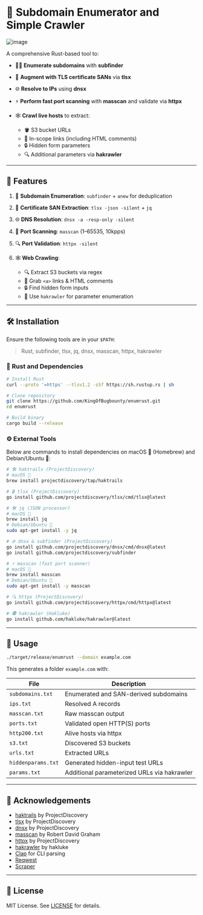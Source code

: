 # 🚀 Subdomain Enumerator and Simple Crawler

![image](https://github.com/user-attachments/assets/0ff77e11-79d7-4232-abb6-785a6815221c)

A comprehensive Rust-based tool to:

* 🕵️‍♂️ **Enumerate subdomains** with **subfinder**
* 🔐 **Augment with TLS certificate SANs** via **tlsx**
* 🌐 **Resolve to IPs** using **dnsx**
* ⚡ **Perform fast port scanning** with **masscan** and validate via **httpx**
* 🕸️ **Crawl live hosts** to extract:

  * 🪣 S3 bucket URLs
  * 🔗 In-scope links (including HTML comments)
  * 🔒 Hidden form parameters
  * 🔍 Additional parameters via **hakrawler**

---

## 🎯 Features

1. 🚀 **Subdomain Enumeration**: `subfinder` + `anew` for deduplication  
2. 🧾 **Certificate SAN Extraction**: `tlsx -json -silent` + `jq`  
3. 🌐 **DNS Resolution**: `dnsx -a -resp-only -silent`  
4. 🔎 **Port Scanning**: `masscan` (1–65535, 10kpps)  
5. 🔍 **Port Validation**: `httpx -silent`  
6. 🕸️ **Web Crawling**:

   * 🔍 Extract S3 buckets via regex  
   * 🔗 Grab `<a>` links & HTML comments  
   * 🔒 Find hidden form inputs  
   * 🏹 Use `hakrawler` for parameter enumeration  

---

## 🛠️ Installation

Ensure the following tools are in your `$PATH`:

> Rust, subfinder, tlsx, jq, dnsx, masscan, httpx, hakrawler

### 🔧 Rust and Dependencies

```bash
# Install Rust
curl --proto '=https' --tlsv1.2 -sSf https://sh.rustup.rs | sh

# Clone repository
git clone https://github.com/KingOfBugbounty/enumrust.git
cd enumrust

# Build binary
cargo build --release
```

### ⚙️ External Tools

Below are commands to install dependencies on macOS 🍎 (Homebrew) and Debian/Ubuntu 🐧:

```bash
# 🛠️ haktrails (ProjectDiscovery)
# macOS 🍎
brew install projectdiscovery/tap/haktrails

# 🔒 tlsx (ProjectDiscovery)
go install github.com/projectdiscovery/tlsx/cmd/tlsx@latest

# 🛠️ jq (JSON processor)
# macOS 🍎
brew install jq
# Debian/Ubuntu 🐧
sudo apt-get install -y jq

# 🌐 dnsx & subfinder (ProjectDiscovery)
go install github.com/projectdiscovery/dnsx/cmd/dnsx@latest
go install github.com/projectdiscovery/subfinder

# ⚡ masscan (fast port scanner)
# macOS 🍎
brew install masscan
# Debian/Ubuntu 🐧
sudo apt-get install -y masscan

# 🔍 httpx (ProjectDiscovery)
go install github.com/projectdiscovery/httpx/cmd/httpx@latest

# 🕵️ hakrawler (Hakluke)
go install github.com/hakluke/hakrawler@latest
```

---

## 🚀 Usage

```bash
./target/release/enumrust --domain example.com
```

This generates a folder `example.com` with:

| File               | Description                                 |
| ------------------ | ------------------------------------------- |
| `subdomains.txt`   | Enumerated and SAN-derived subdomains       |
| `ips.txt`          | Resolved A records                          |
| `masscan.txt`      | Raw masscan output                          |
| `ports.txt`        | Validated open HTTP(S) ports                |
| `http200.txt`      | Alive hosts via httpx                       |
| `s3.txt`           | Discovered S3 buckets                       |
| `urls.txt`         | Extracted URLs                              |
| `hiddenparams.txt` | Generated hidden-input test URLs            |
| `params.txt`       | Additional parameterized URLs via hakrawler |

---

## 🙏 Acknowledgements

* [haktrails](https://github.com/hakluke/haktrails) by ProjectDiscovery
* [tlsx](https://github.com/projectdiscovery/tlsx) by ProjectDiscovery
* [dnsx](https://github.com/projectdiscovery/dnsx) by ProjectDiscovery
* [masscan](https://github.com/robertdavidgraham/masscan) by Robert David Graham
* [httpx](https://github.com/projectdiscovery/httpx) by ProjectDiscovery
* [hakrawler](https://github.com/hakluke/hakrawler) by hakluke
* [Clap](https://github.com/clap-rs/clap) for CLI parsing
* [Reqwest](https://github.com/seanmonstar/reqwest)
* [Scraper](https://github.com/causal-agent/scraper)

---

## 📄 License

MIT License. See [LICENSE](LICENSE) for details.
